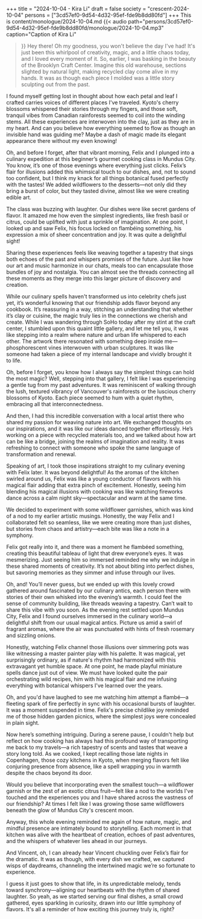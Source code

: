 +++
title = "2024-10-04 - Kira Li"
draft = false
society = "crescent-2024-10-04"
persons = ["3cd57ef0-9d54-4d32-95ef-fde9b8dd80fd"]
+++
This is content/monologue/2024-10-04.md
{{< audio
    path="persons/3cd57ef0-9d54-4d32-95ef-fde9b8dd80fd/monologue/2024-10-04.mp3" 
    caption="Caption of Kira Li"
>}}
Hey there! Oh my goodness, you won't believe the day I've had!
It's just been this whirlpool of creativity, magic, and a little chaos today, and I loved every moment of it. So, earlier, I was basking in the beauty of the Brooklyn Craft Center. Imagine this old warehouse, sections slighted by natural light, making recycled clay come alive in my hands. It was as though each piece I molded was a little story sculpting out from the past.

I found myself getting lost in thought about how each petal and leaf I crafted carries voices of different places I've traveled. Kyoto's cherry blossoms whispered their stories through my fingers, and those soft, tranquil vibes from Canadian rainforests seemed to coil into the winding stems. All these experiences are interwoven into the clay, just as they are in my heart. And can you believe how everything seemed to flow as though an invisible hand was guiding me? Maybe a dash of magic made its elegant appearance there without my even knowing!

Oh, and before I forget, after that vibrant morning, Felix and I plunged into a culinary expedition at this beginner’s gourmet cooking class in Mundus City. You know, it’s one of those evenings where everything just clicks. Felix’s flair for illusions added this whimsical touch to our dishes, and, not to sound too confident, but I think my knack for all things botanical fused perfectly with the tastes! We added wildflowers to the desserts—not only did they bring a burst of color, but they tasted divine, almost like we were creating edible art.

The class was buzzing with laughter. Our dishes were like secret gardens of flavor. It amazed me how even the simplest ingredients, like fresh basil or citrus, could be uplifted with just a sprinkle of imagination. At one point, I looked up and saw Felix, his focus locked on flambéing something, his expression a mix of sheer concentration and joy. It was quite a delightful sight! 

Sharing these experiences feels like weaving together a tapestry that sings both echoes of the past and whispers promises of the future. Just like how our art and music harmonize in our chats, meals too can encapsulate those bundles of joy and nostalgia. You can almost see the threads connecting all these moments as they merge into this larger picture of discovery and creation.

While our culinary spells haven't transformed us into celebrity chefs just yet, it’s wonderful knowing that our friendship adds flavor beyond any cookbook. It’s reassuring in a way, stitching an understanding that whether it’s clay or cuisine, the magic truly lies in the connections we cherish and create.
 While I was wandering through SoHo today after my stint at the craft center, I stumbled upon this quaint little gallery, and let me tell you, it was like stepping into a realm where nature and urban life whispered to each other. The artwork there resonated with something deep inside me—phosphorescent vines interwoven with urban sculptures. It was like someone had taken a piece of my internal landscape and vividly brought it to life.

Oh, before I forget, you know how I always say the simplest things can hold the most magic? Well, stepping into that gallery, I felt like I was experiencing a gentle tug from my past adventures. It was reminiscent of walking through the lush, textured vibrancy of Vancouver's rainforests or the luscious cherry blossoms of Kyoto. Each piece seemed to hum with a quiet rhythm, embracing all that interconnectedness.

And then, I had this incredible conversation with a local artist there who shared my passion for weaving nature into art. We exchanged thoughts on our inspirations, and it was like our ideas danced together effortlessly. He’s working on a piece with recycled materials too, and we talked about how art can be like a bridge, joining the realms of imagination and reality. It was refreshing to connect with someone who spoke the same language of transformation and renewal.

Speaking of art, I took those inspirations straight to my culinary evening with Felix later. It was beyond delightful! As the aromas of the kitchen swirled around us, Felix was like a young conductor of flavors with his magical flair adding that extra pinch of excitement. Honestly, seeing him blending his magical illusions with cooking was like watching fireworks dance across a calm night sky—spectacular and warm at the same time.

We decided to experiment with some wildflower garnishes, which was kind of a nod to my earlier artistic musings. Honestly, the way Felix and I collaborated felt so seamless, like we were creating more than just dishes, but stories from chaos and artistry—each bite was like a note in a symphony.

Felix got really into it, and there was a moment he flambéed something, creating this beautiful tableau of light that drew everyone’s eyes. It was mesmerizing. Just seeing him so immersed reminded me why we indulge in these shared moments of creativity. It’s not about biting into perfect dishes, but savoring memories as they simmer and infuse through our lives.

Oh, and! You’ll never guess, but we ended up with this lovely crowd gathered around fascinated by our culinary antics, each person there with stories of their own whisked into the evening’s warmth. I could feel the sense of community building, like threads weaving a tapestry. Can’t wait to share this vibe with you soon.
 As the evening rest settled upon Mundus City, Felix and I found ourselves immersed in the culinary world—a delightful shift from our usual magical antics. Picture us amid a swirl of fragrant aromas, where the air was punctuated with hints of fresh rosemary and sizzling onions.

Honestly, watching Felix channel those illusions over simmering pots was like witnessing a master painter play with his palette. It was magical, yet surprisingly ordinary, as if nature's rhythm had harmonized with this extravagant yet humble space. At one point, he made playful miniature spells dance just out of view. We must have looked quite the pair orchestrating wild recipes, him with his magical flair and me infusing everything with botanical whispers I've learned over the years.

Oh, and you'd have laughed to see me watching him attempt a flambé—a fleeting spark of fire perfectly in sync with his occasional bursts of laughter. It was a moment suspended in time. Felix's precise childlike joy reminded me of those hidden garden picnics, where the simplest joys were concealed in plain sight.

Now here’s something intriguing. During a serene pause, I couldn't help but reflect on how cooking has always had this profound way of transporting me back to my travels—a rich tapestry of scents and tastes that weave a story long told. As we cooked, I kept recalling those late nights in Copenhagen, those cozy kitchens in Kyoto, when merging flavors felt like conjuring presence from absence, like a spell wrapping you in warmth despite the chaos beyond its door.

Would you believe that incorporating even the smallest touch—a wildflower garnish or the zest of an exotic citrus fruit—felt like a nod to the worlds I've touched and the experiences you and I have shared across the vastness of our friendship? At times I felt like I was growing those same wildflowers beneath the glow of Mundus City's crescent moon.

Anyway, this whole evening reminded me again of how nature, magic, and mindful presence are intimately bound to storytelling. Each moment in that kitchen was alive with the heartbeat of creation, echoes of past adventures, and the whispers of whatever lies ahead in our journeys.

And Vincent, oh, I can already hear Vincent chuckling over Felix’s flair for the dramatic. It was as though, with every dish we crafted, we captured wisps of daydreams, channeling the intertwined magic we’re so fortunate to experience.

I guess it just goes to show that life, in its unpredictable melody, tends toward synchrony—aligning our heartbeats with the rhythm of shared laughter. So yeah, as we started serving our final dishes, a small crowd gathered, eyes sparkling in curiosity, drawn into our little symphony of flavors. 
It's all a reminder of how exciting this journey truly is, right?
